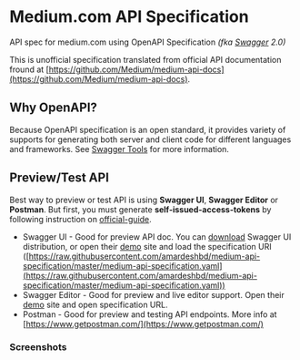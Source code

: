 # Medium.com API Specification
API spec for medium.com using OpenAPI Specification _(fka [Swagger](http://swagger.io/) 2.0)_

This is unofficial specification translated from official API documentation fround at [https://github.com/Medium/medium-api-docs](https://github.com/Medium/medium-api-docs).

## Why OpenAPI?
Because OpenAPI specification is an open standard, it provides variety of supports for generating both server and client code for different languages and frameworks. See [Swagger Tools](http://swagger.io/tools/) for more information.

## Preview/Test API
Best way to preview or test API is using **Swagger UI**, **Swagger Editor** or **Postman**. But first, you must generate **self-issued-access-tokens** by following instruction on [official-guide](https://github.com/Medium/medium-api-docs#22-self-issued-access-tokens).

 * Swagger UI - Good for preview API doc. You can [download](https://github.com/swagger-api/swagger-ui) Swagger UI distribution, or open their [demo](http://petstore.swagger.io/) site and load the specification URI ([https://raw.githubusercontent.com/amardeshbd/medium-api-specification/master/medium-api-specification.yaml](https://raw.githubusercontent.com/amardeshbd/medium-api-specification/master/medium-api-specification.yaml))
 * Swagger Editor - Good for preview and live editor support. Open their [demo](http://editor.swagger.io/) site and open specification URL.
 * Postman - Good for preview and testing API endpoints. More info at [https://www.getpostman.com/](https://www.getpostman.com/)

### Screenshots
